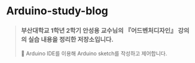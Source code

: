 # Arduino-study-blog
> ### 부산대학교 1학년 2학기 안성용 교수님의 『어드벤처디자인』 강의의 실습 내용을 정리한 저장소입니다.
> 📌 Arduino IDE를 이용해 Arduino sketch를 작성하고 제어합니다.

<br>
